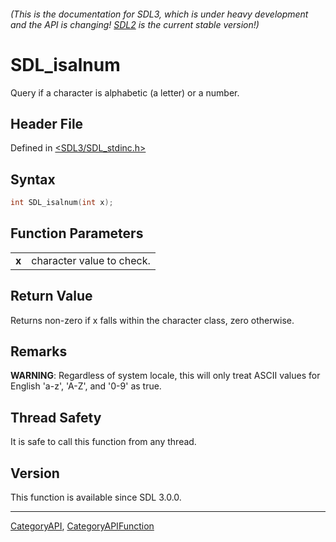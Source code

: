 ###### (This is the documentation for SDL3, which is under heavy development and the API is changing! [SDL2](https://wiki.libsdl.org/SDL2/) is the current stable version!)
# SDL_isalnum

Query if a character is alphabetic (a letter) or a number.

## Header File

Defined in [<SDL3/SDL_stdinc.h>](https://github.com/libsdl-org/SDL/blob/main/include/SDL3/SDL_stdinc.h)

## Syntax

```c
int SDL_isalnum(int x);

```

## Function Parameters

|           |                           |
| --------- | ------------------------- |
| **x**     | character value to check. |

## Return Value

Returns non-zero if x falls within the character class, zero otherwise.

## Remarks

**WARNING**: Regardless of system locale, this will only treat ASCII values
for English 'a-z', 'A-Z', and '0-9' as true.

## Thread Safety

It is safe to call this function from any thread.

## Version

This function is available since SDL 3.0.0.

----
[CategoryAPI](CategoryAPI), [CategoryAPIFunction](CategoryAPIFunction)

